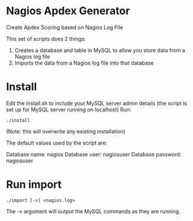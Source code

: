 # Nagios Apdex Generator

Create Apdex Scoring based on Nagios Log File

This set of scripts does 2 things:

1. Creates a database and table in MySQL to allow you store data from a Nagios log file
2. Imports the data from a Nagios log file into that database

# Install

Edit the install.sh to include your MySQL server admin details (the script is set up for MySQL server running on localhost)
Run:

`./install`

(Note: this will overwrite any existing installation)

The default values used by the script are:

Database name: nagios
Database user: nagiosuser
Database password: nagiosuser

# Run import

`./import [-v] <nagios.log>`

The -v argument will output the MySQL commands as they are running.

